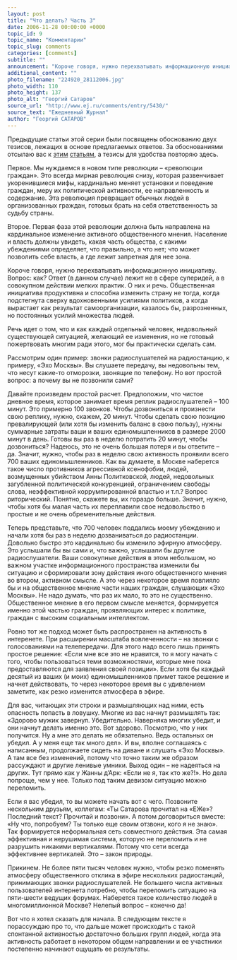 ```yaml
---
layout: post
title: "Что делать? Часть 3"
date: 2006-11-28 00:00:00 +0000
topic_id: 9
topic_name: "Комментарии"
topic_slug: comments
categories: [comments]
subtitle: ""
announcement: "Короче говоря, нужно перехватывать информационную инициативу. Вопрос: как? Ответ (в данном случае) лежит не в сфере суперидей, а в совокупном действии мелких практик. О них и речь. Общественная инициатива продуктивна и способна изменить страну не тогда, когда подстегнута сверху вдохновенными усилиями политиков, а когда вырастает как результат самоорганизации, казалось бы, разрозненных, но постоянных усилий множества людей."
additional_content: ""
photo_filename: "224920_28112006.jpg"
photo_width: 110
photo_height: 137
photo_alt: "Георгий Сатаров"
source_url: "http://www.ej.ru/comments/entry/5430/"
source_text: "Ежедневный Журнал"
author: "Георгий САТАРОВ"
---
```

Предыдущие статьи этой серии были посвящены обоснованию двух тезисов, лежащих в основе предлагаемых ответов. За обоснованиями отсылаю вас к <a href="http://absite.ru/txt/comments/2660.html">этим</a> <a href="http://absite.ru/txt/comments/2661.html">статьям</a>, а тезисы для удобства повторяю здесь.

Первое. Мы нуждаемся в новом типе революции – «революции граждан». Это всегда мирная революция снизу, которая развенчивает укоренившиеся мифы, кардинально меняет установки и поведение граждан, меру их политической активности, ее направленность и содержание. Эта революция превращает обычных людей в организованных граждан, готовых брать на себя ответственность за судьбу страны.

Второе. Первая фаза этой революции должна быть направлена на кардинальное изменение активного общественного мнения. Население и власть должны увидеть, какая часть общества, с какими убеждениями определяет, что правильно, а что нет; что может позволить себе власть, а где лежит запретная для нее зона.

Короче говоря, нужно перехватывать информационную инициативу. Вопрос: как? Ответ (в данном случае) лежит не в сфере суперидей, а в совокупном действии мелких практик. О них и речь. Общественная инициатива продуктивна и способна изменить страну не тогда, когда подстегнута сверху вдохновенными усилиями политиков, а когда вырастает как результат самоорганизации, казалось бы, разрозненных, но постоянных усилий множества людей.

Речь идет о том, что и как каждый отдельный человек, недовольный существующей ситуацией, желающий ее изменения, но не готовый пожертвовать многим ради этого, мог бы практически сделать сам.

Рассмотрим один пример: звонки радиослушателей на радиостанцию, к примеру, «Эхо Москвы». Вы слушаете передачу, вы недовольны тем, что несут какие-то отморозки, звонящие по телефону. Но вот простой вопрос: а почему вы не позвонили сами?

Давайте произведем простой расчет. Предположим, что чистое дневное время, которое занимает время реплик радиослушателей – 100 минут. Это примерно 100 звонков. Чтобы дозвониться и произнести свою реплику, нужно, скажем, 20 минут. Чтобы сделать свою позицию превалирующей (или хотя бы изменить баланс в свою пользу), нужны суммарные затраты ваши и ваших единомышленников в размере 2000 минут в день. Готовы вы раз в неделю потратить 20 минут, чтобы дозвониться? Надеюсь, это не очень большая потеря и вы ответите – да. Значит, нужно, чтобы раз в неделю свою активность проявили всего 700 ваших единомышленников. Как вы думаете, в Москве наберется такое число противников агрессивной ксенофобии, людей, возмущенных убийством Анны Политковской, людей, недовольных загубленной политической конкуренцией, ограничением свободы слова, неэффективной коррумпированной властью и т.п.? Вопрос риторический. Понятно, скажете вы, их гораздо больше. Значит, нужно, чтобы хотя бы малая часть их переплавили свое недовольство в простые и не очень обременительные действия.

Теперь представьте, что 700 человек поддались моему убеждению и начали хотя бы раз в неделю дозваниваться до радиостанции. Довольно быстро это кардинально бы изменило эфирную атмосферу. Это услышали бы вы сами и, что важно, услышали бы другие радиослушатели. Ваши совокупные действия в этом небольшом, но важном участке информационного пространства изменили бы ситуацию и сформировали зону действия иного общественного мнения во втором, активном смысле. А это через некоторое время повлияло бы и на общественное мнение части наших граждан, слушающих «Эхо Москвы». Не надо думать, что раз их мало, то это не существенно. Общественное мнение в его первом смысле меняется, формируется именно этой частью граждан, проявляющих интерес к политике, граждан с высоким социальным интеллектом.

Ровно тот же подход может быть распространен на активность в интеренете. При расширении масштаба вовлеченности – на звонки с голосованиями на телепередачи. Для этого надо всего лишь принять простое решение: «Если мне все это не нравится, то я могу начать с того, чтобы пользоваться теми возможностями, которые мне пока предоставляются для заявления своей позиции». Если хотя бы каждый десятый из ваших (и моих) единомышленников примет такое решение и начнет действовать, то через некоторое время вы с удивлением заметите, как резко изменится атмосфера в эфире.

Для вас, читающих эти строки и размышляющих над ними, есть опасность попасть в ловушку. Многие из вас начнут размышлять так: «Здорово мужик завернул. Убедительно. Наверняка многих убедит, и они начнут делать именно это. Вот здорово. Посмотрю, что у них получится. Ну а мне это делать не обязательно. Ведь остальных он убедил. А у меня еще так много дел». И вы, вполне соглашаясь с написанным, продолжаете сидеть на диване и слушать «Эхо Москвы». А там все без изменений, потому что точно таким же образом рассуждают и другие ленивые умники. Выход один – не надеяться на других. Тут прямо как у Жанны д’Арк: «Если не я, так кто же?!». Но дела попроще, чем у нее. Только под таким девизом ситуацию можно переломить.

Если я вас убедил, то вы можете начать вот с чего. Позвоните нескольким друзьям, коллегам: «Ты Сатарова прочитал на «ЕЖе»? Последний текст? Прочитай и позвони». А потом договориться вместе: «Ну что, попробуем? Ты только еще своим отзвони, кого я не знаю». Так формируется неформальная сеть совместного действия. Эта самая эффективная и нерушимая система, которую не переломить и не разрушить никакими вертикалями. Потому что сети всегда эффективнее вертикалей. Это – закон природы.

Прикинем. Не более пяти тысяч человек нужно, чтобы резко поменять атмосферу общественного отклика в эфире нескольких радиостанций, принимающих звонки радиослушателей. Не большего числа активных пользователей интернета потребно, чтобы переломить ситуацию на пяти-шести ведущих форумах. Наберется такое количество людей в многомиллионной Москве? Нелепый вопрос – конечно да!

Вот что я хотел сказать для начала. В следующем тексте я порассуждаю про то, что дальше может происходить с такой спонтанной активностью достаточно больших групп людей, когда эта активность работает в некотором общем направлении и ее участники постепенно начинают ощущать ее результаты.
